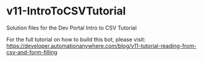 # v11-IntroToCSVTutorial
Solution files for the Dev Portal Intro to CSV Tutorial

For the full tutorial on how to build this bot, please visit: https://developer.automationanywhere.com/blog/v11-tutorial-reading-from-csv-and-form-filling
